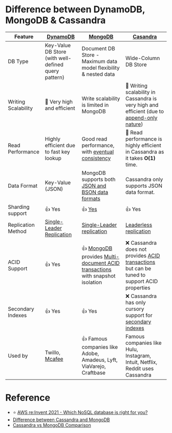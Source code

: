 
# Difference between DynamoDB, MongoDB & Cassandra

| Feature             | [DynamoDB](https://github.com/Anshul619/AWS-Services/tree/main/1_Databases/AmazonDynamoDB/Readme.md) | [MongoDB](10_Document-Databases/MongoAtlas/Readme.md)                                                                                                         | [Casandra](11_WideColumn-Databases/ApacheCasandra.md)                                                                                          |
|---------------------|------------------------------------------------------------------------------------------------------|---------------------------------------------------------------------------------------------------------------------------------------------------------------|------------------------------------------------------------------------------------------------------------------------------------------------|
| DB Type             | Key-Value DB Store (with well-defined query pattern)                                                 | Document DB Store - Maximum data model flexibility & nested data                                                                                              | Wide-Column DB Store                                                                                                                           |
| Writing Scalability | :rocket: Very high and efficient                                                                     | Write scalability is limited in MongoDB                                                                                                                       | :rocket: Writing scalability in Cassandra is very high and efficient (due to [append-only nature](https://github.com/Anshul619/Database-Internals/blob/main/AppendOnlyProperty.md)) |
| Read Performance    | Highly efficient due to fast key lookup                                                              | Good read performance, with [eventual consistency](4_Consistency-Replication/Readme.md)                                                                       | :rocket: Read performance is highly efficient in Cassandra as it takes **O(1)** time.                                                          |
| Data Format         | Key-Value (JSON)                                                                                     | MongoDB supports both [JSON and BSON data formats](https://www.mongodb.com/json-and-bson)                                                                     | Cassandra only supports JSON data format.                                                                                                      |
| Sharding support    | :+1: Yes                                                                                             | :+1: [Yes](https://www.mongodb.com/basics/sharding)                                                                                                           | :+1: Yes                                                                                                                                       |
| Replication Method  | [Single-Leader Replication](4_Consistency-Replication/Replication/Readme.md)                         | [Single-Leader replication](4_Consistency-Replication/Replication/Readme.md)                                                                                  | [Leaderless replication](4_Consistency-Replication/Replication/Readme.md)                                                                      |
| ACID Support        | :+1: Yes                                                                                             | :+1: [MongoDB](10_Document-Databases/MongoAtlas/Readme.md) provides [Multi-document ACID transactions](1_ACID-Transactions/Readme.md) with snapshot isolation | :x: Cassandra does not provides [ACID transactions](1_ACID-Transactions/Readme.md) but can be tuned to support ACID properties                 |
| Secondary Indexes   | :+1: Yes                                                                                             | :+1: Yes                                                                                                                                                      | :x: Cassandra has only cursory support for [secondary indexes](https://github.com/Anshul619/Database-Internals/blob/main/DataStructures/Index.md)                                               |
| Used by             | Twillo, [Mcafee](https://www.youtube.com/watch?v=ivBaro-8PhI)                                        | :+1: Famous companies like Adobe, Amadeus, Lyft, ViaVarejo, Craftbase                                                                                         | Famous companies like Hulu, Instagram, Intuit, Netflix, Reddit uses Cassandra                                                                  |

# Reference
- :star: [AWS re:Invent 2021 - Which NoSQL database is right for you?](https://www.youtube.com/watch?v=ivBaro-8PhI)
- [Difference between Cassandra and MongoDB](https://www.geeksforgeeks.org/difference-between-cassandra-and-mongodb/)
- [Cassandra vs MongoDB Comparison](https://www.mongodb.com/compare/cassandra-vs-mongodb)
